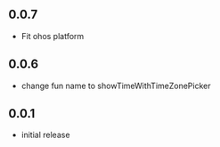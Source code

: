 ## 0.0.7

* Fit ohos platform
  
## 0.0.6

* change fun name to showTimeWithTimeZonePicker


## 0.0.1

* initial release
